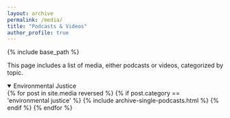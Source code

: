```yaml
---
layout: archive
permalink: /media/
title: "Podcasts & Videos"
author_profile: true
---
```



{% include base_path %}

This page includes a list of media, either podcasts or videos, categorized by topic. 

  <details open>
      <summary class="id1">
      Environmental Justice
      </summary>
      {% for post in site.media reversed %}
        {% if post.category == 'environmental justice' %}
          {% include archive-single-podcasts.html %}
        {% endif %}
      {% endfor %}    
  </details>

  